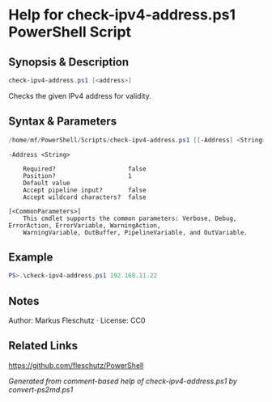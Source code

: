 # Help for check-ipv4-address.ps1 PowerShell Script

## Synopsis & Description
```powershell
check-ipv4-address.ps1 [<address>]
```

Checks the given IPv4 address for validity.

## Syntax & Parameters
```powershell
/home/mf/PowerShell/Scripts/check-ipv4-address.ps1 [[-Address] <String>] [<CommonParameters>]
```

```
-Address <String>
    
    Required?                    false
    Position?                    1
    Default value                
    Accept pipeline input?       false
    Accept wildcard characters?  false
```

```
[<CommonParameters>]
    This cmdlet supports the common parameters: Verbose, Debug, ErrorAction, ErrorVariable, WarningAction, 
    WarningVariable, OutBuffer, PipelineVariable, and OutVariable.
```

## Example
```powershell
PS>.\check-ipv4-address.ps1 192.168.11.22
```


## Notes
Author: Markus Fleschutz · License: CC0

## Related Links
https://github.com/fleschutz/PowerShell

*Generated from comment-based help of check-ipv4-address.ps1 by convert-ps2md.ps1*
